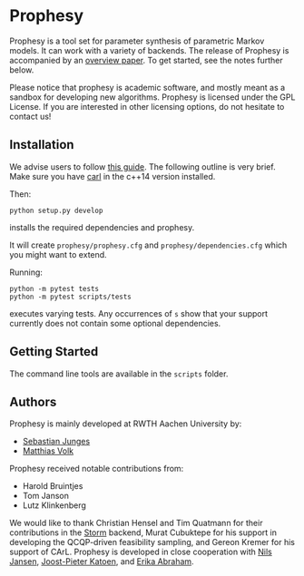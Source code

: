 Prophesy
========

Prophesy is a tool set for parameter synthesis of parametric Markov models.
It can work with a variety of backends.
The release of Prophesy is accompanied by an [overview paper]().
To get started, see the notes further below.

Please notice that prophesy is academic software, and mostly meant as a sandbox for developing new algorithms.
Prophesy is licensed under the GPL License. If you are interested in other licensing options, do not hesitate to contact us!

Installation
------------

We advise users to follow [this guide](https://moves-rwth.github.io/prophesy/installation.html). The following outline is very brief.
Make sure you have [carl](http://smtrat.github.io/carl/) in the c++14 version installed.
 
 Then:

    python setup.py develop 
    
 installs the required dependencies and prophesy.
    
 It will create `prophesy/prophesy.cfg` and `prophesy/dependencies.cfg` which you might want to extend.
  
 Running:
  
    python -m pytest tests
    python -m pytest scripts/tests
    
 executes varying tests. Any occurrences of `s` show that your support currently does not contain some optional dependencies.
 
 
Getting Started
---------------

The command line tools are available in the `scripts` folder.

Authors
-------

Prophesy is mainly developed at RWTH Aachen University by:

- [Sebastian Junges](https://moves.rwth-aachen.de/people/sebastian-junges/)
- [Matthias Volk](https://moves.rwth-aachen.de/people/volk/)

Prophesy received notable contributions from:

- Harold Bruintjes
- Tom Janson
- Lutz Klinkenberg

We would like to thank Christian Hensel and Tim Quatmann for their contributions in the [Storm](https://www.stormchecker.org) backend, 
Murat Cubuktepe for his support in developing the QCQP-driven feasibility sampling,
and Gereon Kremer for his support of CArL.
Prophesy is developed in close cooperation with [Nils Jansen](nilsjansen.org), [Joost-Pieter Katoen](http://www-i2.informatik.rwth-aachen.de/~katoen/), and [Erika Abraham](https://ths.rwth-aachen.de/people/erika-abraham/).

